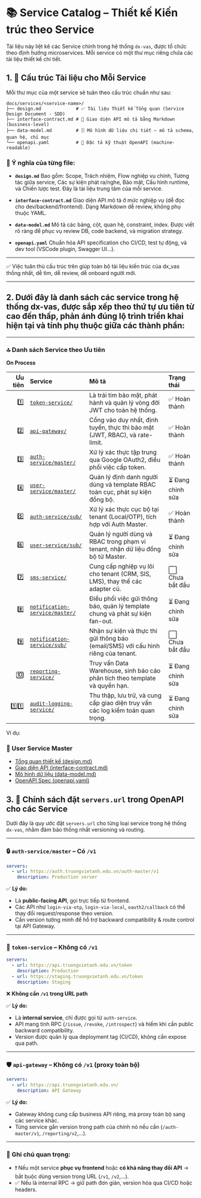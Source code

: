 # 📚 Service Catalog – Thiết kế Kiến trúc theo Service

Tài liệu này liệt kê các Service chính trong hệ thống `dx-vas`, được tổ chức theo định hướng microservices. Mỗi service có một thư mục riêng chứa các tài liệu thiết kế chi tiết.

## 1. 🧱 Cấu trúc Tài liệu cho Mỗi Service

Mỗi thư mục của một service sẽ tuân theo cấu trúc chuẩn như sau:

```plaintext
docs/services/<service-name>/
├── design.md             # ✅ Tài liệu Thiết kế Tổng quan (Service Design Document - SDD)
├── interface-contract.md # 📘 Giao diện API mô tả bằng Markdown (business-level)
├── data-model.md         # 🗄️ Mô hình dữ liệu chi tiết – mô tả schema, quan hệ, chỉ mục
└── openapi.yaml          # 📡 Đặc tả kỹ thuật OpenAPI (machine-readable)
```

### 📄 Ý nghĩa của từng file:

* **`design.md`**
  Bao gồm: Scope, Trách nhiệm, Flow nghiệp vụ chính, Tương tác giữa service, Các sự kiện phát ra/nghe, Bảo mật, Cấu hình runtime, và Chiến lược test. Đây là tài liệu trung tâm của mỗi service.

* **`interface-contract.md`**
  Giao diện API mô tả ở mức nghiệp vụ (dễ đọc cho dev/backend/frontend). Dạng Markdown dễ review, không phụ thuộc YAML.

* **`data-model.md`**
  Mô tả các bảng, cột, quan hệ, constraint, index. Được viết rõ ràng để phục vụ review DB, code backend, và migration strategy.

* **`openapi.yaml`**
  Chuẩn hóa API specification cho CI/CD, test tự động, và dev tool (VSCode plugin, Swagger UI…).

---

✅ Việc tuân thủ cấu trúc trên giúp toàn bộ tài liệu kiến trúc của dx\_vas thống nhất, dễ tìm, dễ review, dễ onboard người mới.

---

## 2. Dưới đây là danh sách các **service trong hệ thống dx-vas**, được sắp xếp theo **thứ tự ưu tiên từ cao đến thấp**, phản ánh đúng lộ trình triển khai hiện tại và tính phụ thuộc giữa các thành phần:

---

### 🔝 **Danh sách Service theo Ưu tiên**

**On Process**

| Ưu tiên | Service | Mô tả | Trạng thái |
|---:|:---|:---|:---|
| 1️⃣ | [`token-service/`](./token-service/design.md) | Là trái tim bảo mật, phát hành và quản lý vòng đời JWT cho toàn hệ thống. | ✅ Hoàn thành |
| 2️⃣ | [`api-gateway/`](./api-gateway/design.md) | Cổng vào duy nhất, định tuyến, thực thi bảo mật (JWT, RBAC), và rate-limit. | ✅ Hoàn thành |
| 3️⃣ | [`auth-service/master/`](./auth-service/master/design.md) | Xử lý xác thực tập trung qua Google OAuth2, điều phối việc cấp token. | ✅ Hoàn thành |
| 4️⃣ | [`user-service/master/`](./user-service/master/design.md) | Quản lý định danh người dùng và template RBAC toàn cục, phát sự kiện đồng bộ. | ⏳ Đang chỉnh sửa |
| 5️⃣ | [`auth-service/sub/`](./auth-service/sub/design.md) | Xử lý xác thực cục bộ tại tenant (Local/OTP), tích hợp với Auth Master. | ✅ Hoàn thành |
| 6️⃣ | [`user-service/sub/`](./user-service/sub/design.md) | Quản lý người dùng và RBAC trong phạm vi tenant, nhận dữ liệu đồng bộ từ Master. | ⏳ Đang chỉnh sửa |
| 7️⃣ | [`sms-service/`](./sms-service/design.md) | Cung cấp nghiệp vụ lõi cho tenant (CRM, SIS, LMS), thay thế các adapter cũ. | ⬜ Chưa bắt đầu |
| 8️⃣ | [`notification-service/master/`](./notification-service/master/design.md) | Điều phối việc gửi thông báo, quản lý template chung và phát sự kiện fan-out. | ⏳ Đang chỉnh sửa |
| 9️⃣ | [`notification-service/sub/`](./notification-service/sub/design.md) | Nhận sự kiện và thực thi gửi thông báo (email/SMS) với cấu hình riêng của tenant. | ⬜ Chưa bắt đầu |
| 🔟 | [`reporting-service/`](./reporting-service/design.md) | Truy vấn Data Warehouse, sinh báo cáo phân tích theo template và quyền hạn. | ⏳ Đang chỉnh sửa |
| 1️⃣1️⃣| [`audit-logging-service/`](./audit-logging-service/design.md) | Thu thập, lưu trữ, và cung cấp giao diện truy vấn các log kiểm toán quan trọng. | ⏳ Đang chỉnh sửa |

Ví dụ:

### 🧠 User Service Master

- [Tổng quan thiết kế (design.md)](./user-service/master/design.md)
- [Giao diện API (interface-contract.md)](./user-service/master/interface-contract.md)
- [Mô hình dữ liệu (data-model.md)](./user-service/master/data-model.md)
- [OpenAPI Spec (openapi.yaml)](./user-service/master/openapi.yaml)

## 3. 📡 Chính sách đặt `servers.url` trong OpenAPI cho các Service

Dưới đây là quy ước đặt `servers.url` cho từng loại service trong hệ thống `dx-vas`, nhằm đảm bảo thống nhất versioning và routing.

---

### 🔒 `auth-service/master` – **Có `/v1`**

```yaml
servers:
  - url: https://auth.truongvietanh.edu.vn/auth-master/v1
    description: Production server
```

✅ **Lý do:**

* Là **public-facing API**, gọi trực tiếp từ frontend.
* Các API như `login-via-otp`, `login-via-local`, `oauth2/callback` có thể thay đổi request/response theo version.
* Cần version tường minh để hỗ trợ backward compatibility & route control tại API Gateway.

---

### 🎯 `token-service` – **Không có `/v1`**

```yaml
servers:
  - url: https://api.truongvietanh.edu.vn/token
    description: Production
  - url: https://staging.truongvietanh.edu.vn/token
    description: Staging
```

❌ **Không cần `/v1` trong URL path**

✅ **Lý do:**

* Là **internal service**, chỉ được gọi từ `auth-service`.
* API mang tính RPC (`/issue`, `/revoke`, `/introspect`) và hiếm khi cần public backward compatibility.
* Version được quản lý qua deployment tag (CI/CD), không cần expose qua path.

---

### 🛡️ `api-gateway` – **Không có `/v1` (proxy toàn bộ)**

```yaml
servers:
  - url: https://api.truongvietanh.edu.vn/
    description: API Gateway
```

✅ **Lý do:**

* Gateway không cung cấp business API riêng, mà proxy toàn bộ sang các service khác.
* Từng service gắn version trong path của chính nó nếu cần (`/auth-master/v1`, `/reporting/v2`,…).

---

### 📌 Ghi chú quan trọng:

* ❗ Nếu một service **phục vụ frontend** hoặc **có khả năng thay đổi API** → bắt buộc dùng version trong URL (`/v1`, `/v2`,…).
* ✅ Nếu là internal RPC → giữ path đơn giản, version hóa qua CI/CD hoặc headers.
